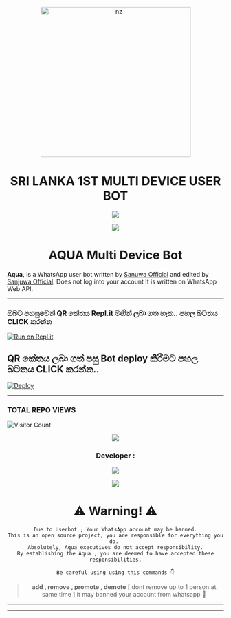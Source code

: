 <p align="center">
<img src="https://camo.githubusercontent.com/71b837571c48af3aa60a73dbc9d5936aa359d78efbfa8a6743cbbbc16b80ef4d/68747470733a2f2f63646e2e646973636f72646170702e636f6d2f6174746163686d656e74732f3830353930323039333930363630383138362f3830353931333937323533353539303932322f74656e6f722e676966" alt="nz" width="349"/>
</p>

<h1 align="center"><b>SRI LANKA 1ST MULTI DEVICE USER BOT</b></h1>


<p align="center"> <a href="github.com/Sanjuwa22"><img align="center" src="https://telegra.ph/file/32ba46e4a7a557d05ce81.jpg"/></a>
 <p align="center">
</p>
<p align='center'>
    </p>

<p align="center">
  <img src="https://readme-typing-svg.herokuapp.com/?lines=⭕+BY+FORKED+PROFILE+☠️&font=Fira%20Code&center=true&width=380&height=50">

   



 <h1 align="center"><b>AQUA Multi Device Bot</b></h1>

**Aqua,** is a WhatsApp user bot written by [Sanuwa Official](https://github.com/sanuwaofficial) and edited by [Sanjuwa Official](https://github.com/Sanjuwa22). Does not log into your account It is written on WhatsApp Web API.


---
 

### ඔබට පහසුවෙන් QR කේතය Repl.it මඟින් ලබා ගත හැක.. පහල බටනය CLICK කරන්න

[![Run on Repl.it](https://repl.it/badge/github/quiec/whatsasena)](https://replit.com/@MagmaGaming/AQUABOT-REPL#index.js)

## QR කේතය ලබා ගත් පසු Bot deploy කිරීමට පහල බටනය CLICK කරන්න..
[![Deploy](https://www.herokucdn.com/deploy/button.svg)](https://dashboard.heroku.com/new?template=https://github.com/Sanjuwa22/AQUA)

---------------------------------   

### TOTAL REPO VIEWS
![Visitor Count](https://profile-counter.glitch.me/Sanjuwa22/count.svg)
</p>

<div align="center">		

<img src= "https://camo.githubusercontent.com/71b837571c48af3aa60a73dbc9d5936aa359d78efbfa8a6743cbbbc16b80ef4d/68747470733a2f2f63646e2e646973636f72646170702e636f6d2f6174746163686d656e74732f3830353930323039333930363630383138362f3830353931333937323533353539303932322f74656e6f722e676966"/>
</p>

 ###  Developer : 


<p align="center">
  <img src="https://readme-typing-svg.herokuapp.com/?lines=⭕+BY+SANJUWA+OFC+☠️&font=Fira%20Code&center=true&width=380&height=50">



<p align="center">
  <a href="https://wa.me/94710513877">
    <img src="https://img.shields.io/badge/Contact%20Me%20On%20Whatsapp-Aqua%20whatsapp%20Bot-green&style=plastic">

  </a>
</p>




<h1> ⚠️ Warning! ⚠️️</h1>

```
Due to Userbot ; Your WhatsApp account may be banned.
This is an open source project, you are responsible for everything you do. 
Absolutely, Aqua executives do not accept responsibility.
By establishing the Aqua , you are deemed to have accepted these responsibilities.
```

`Be careful using using this commands 👇`
> **add , remove , promote , demote**
[ dont remove up to 1 person at same time ]
it may banned your account from whatsapp 🚫

</div>

_ _ _

---


